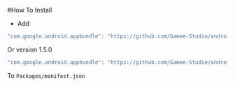 #How To Install

- Add 
```csharp
"com.google.android.appbundle": "https://github.com/Gamee-Studio/android-app-bundle.git?path=Assets/_Root#1.4.0",
```

Or version 1.5.0

```csharp
"com.google.android.appbundle": "https://github.com/Gamee-Studio/android-app-bundle.git?path=Assets/_Root#1.5.0",
```
To `Packages/manifest.json`